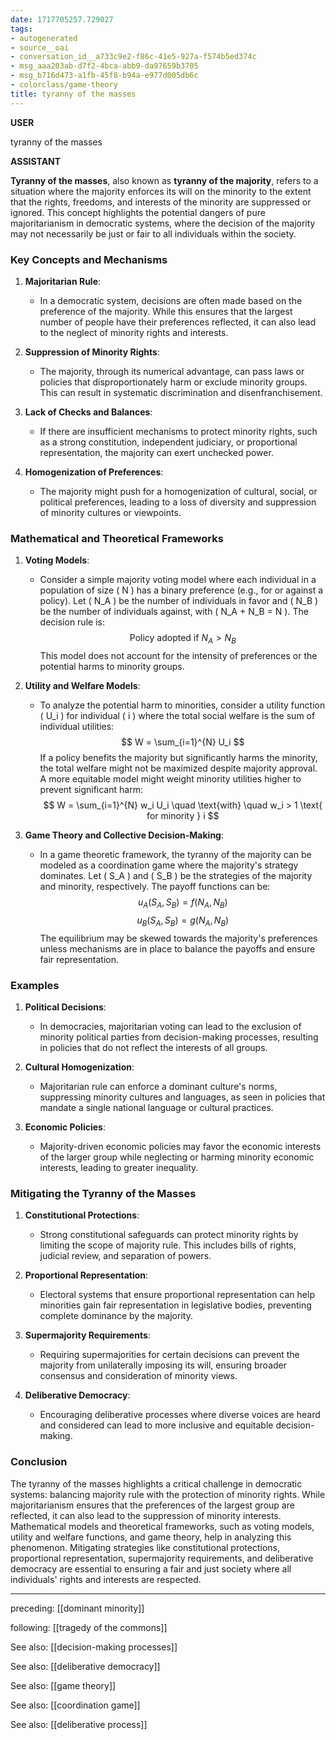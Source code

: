 ```yaml
---
date: 1717705257.729027
tags:
- autogenerated
- source__oai
- conversation_id__a733c9e2-f86c-41e5-927a-f574b5ed374c
- msg_aaa203ab-d7f2-4bca-abb9-da97659b3705
- msg_b716d473-a1fb-45f8-b94a-e977d005db6c
- colorclass/game-theory
title: tyranny of the masses
---
```


**USER**

tyranny of the masses


**ASSISTANT**

**Tyranny of the masses**, also known as **tyranny of the majority**, refers to a situation where the majority enforces its will on the minority to the extent that the rights, freedoms, and interests of the minority are suppressed or ignored. This concept highlights the potential dangers of pure majoritarianism in democratic systems, where the decision of the majority may not necessarily be just or fair to all individuals within the society.

### Key Concepts and Mechanisms

1. **Majoritarian Rule**:
   - In a democratic system, decisions are often made based on the preference of the majority. While this ensures that the largest number of people have their preferences reflected, it can also lead to the neglect of minority rights and interests.

2. **Suppression of Minority Rights**:
   - The majority, through its numerical advantage, can pass laws or policies that disproportionately harm or exclude minority groups. This can result in systematic discrimination and disenfranchisement.

3. **Lack of Checks and Balances**:
   - If there are insufficient mechanisms to protect minority rights, such as a strong constitution, independent judiciary, or proportional representation, the majority can exert unchecked power.

4. **Homogenization of Preferences**:
   - The majority might push for a homogenization of cultural, social, or political preferences, leading to a loss of diversity and suppression of minority cultures or viewpoints.

### Mathematical and Theoretical Frameworks

1. **Voting Models**:
   - Consider a simple majority voting model where each individual in a population of size \( N \) has a binary preference (e.g., for or against a policy). Let \( N_A \) be the number of individuals in favor and \( N_B \) be the number of individuals against, with \( N_A + N_B = N \). The decision rule is:
     $$ \text{Policy adopted if } N_A > N_B $$
   This model does not account for the intensity of preferences or the potential harms to minority groups.

2. **Utility and Welfare Models**:
   - To analyze the potential harm to minorities, consider a utility function \( U_i \) for individual \( i \) where the total social welfare is the sum of individual utilities:
     $$ W = \sum_{i=1}^{N} U_i $$
   If a policy benefits the majority but significantly harms the minority, the total welfare might not be maximized despite majority approval. A more equitable model might weight minority utilities higher to prevent significant harm:
     $$ W = \sum_{i=1}^{N} w_i U_i \quad \text{with} \quad w_i > 1 \text{ for minority } i $$

3. **Game Theory and Collective Decision-Making**:
   - In a game theoretic framework, the tyranny of the majority can be modeled as a coordination game where the majority's strategy dominates. Let \( S_A \) and \( S_B \) be the strategies of the majority and minority, respectively. The payoff functions can be:
     $$ u_A(S_A, S_B) = f(N_A, N_B) $$
     $$ u_B(S_A, S_B) = g(N_A, N_B) $$
   The equilibrium may be skewed towards the majority's preferences unless mechanisms are in place to balance the payoffs and ensure fair representation.

### Examples

1. **Political Decisions**:
   - In democracies, majoritarian voting can lead to the exclusion of minority political parties from decision-making processes, resulting in policies that do not reflect the interests of all groups.

2. **Cultural Homogenization**:
   - Majoritarian rule can enforce a dominant culture's norms, suppressing minority cultures and languages, as seen in policies that mandate a single national language or cultural practices.

3. **Economic Policies**:
   - Majority-driven economic policies may favor the economic interests of the larger group while neglecting or harming minority economic interests, leading to greater inequality.

### Mitigating the Tyranny of the Masses

1. **Constitutional Protections**:
   - Strong constitutional safeguards can protect minority rights by limiting the scope of majority rule. This includes bills of rights, judicial review, and separation of powers.

2. **Proportional Representation**:
   - Electoral systems that ensure proportional representation can help minorities gain fair representation in legislative bodies, preventing complete dominance by the majority.

3. **Supermajority Requirements**:
   - Requiring supermajorities for certain decisions can prevent the majority from unilaterally imposing its will, ensuring broader consensus and consideration of minority views.

4. **Deliberative Democracy**:
   - Encouraging deliberative processes where diverse voices are heard and considered can lead to more inclusive and equitable decision-making.

### Conclusion

The tyranny of the masses highlights a critical challenge in democratic systems: balancing majority rule with the protection of minority rights. While majoritarianism ensures that the preferences of the largest group are reflected, it can also lead to the suppression of minority interests. Mathematical models and theoretical frameworks, such as voting models, utility and welfare functions, and game theory, help in analyzing this phenomenon. Mitigating strategies like constitutional protections, proportional representation, supermajority requirements, and deliberative democracy are essential to ensuring a fair and just society where all individuals' rights and interests are respected.


---

preceding: [[dominant minority]]  


following: [[tragedy of the commons]]

See also: [[decision-making processes]]


See also: [[deliberative democracy]]


See also: [[game theory]]


See also: [[coordination game]]


See also: [[deliberative process]]